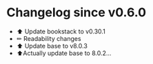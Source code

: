 # Changelog since v0.6.0
- ⬆ Update bookstack to v0.30.1 
- ✏ Readability changes 
- ⬆ Update base to v8.0.3 
- ⬆Actually update base to 8.0.2... 
